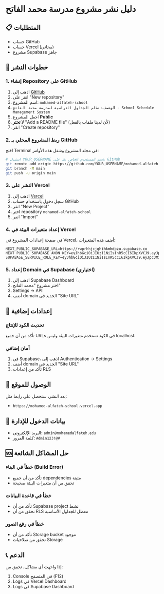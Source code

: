 # دليل نشر مشروع مدرسة محمد الفاتح

## 📋 المتطلبات
- حساب GitHub
- حساب Vercel (مجاني)
- مشروع Supabase جاهز

## 🚀 خطوات النشر

### 1. إنشاء Repository على GitHub

1. اذهب إلى [GitHub](https://github.com)
2. انقر على "New repository"
3. اسم المشروع: `mohamed-alfateh-school`
4. الوصف: `نظام الجداول الدراسية لمدرسة محمد الفاتح - School Schedule Management System`
5. اجعل المشروع **Public**
6. **لا تختر** "Add a README file" (لأن لدينا ملفات بالفعل)
7. انقر "Create repository"

### 2. ربط المشروع المحلي بـ GitHub

افتح Terminal في مجلد المشروع وشغل هذه الأوامر:

```bash
# استبدل YOUR_USERNAME باسم المستخدم الخاص بك على GitHub
git remote add origin https://github.com/YOUR_USERNAME/mohamed-alfateh-school.git
git branch -M main
git push -u origin main
```

### 3. النشر على Vercel

1. اذهب إلى [Vercel](https://vercel.com)
2. سجل دخول باستخدام حساب GitHub
3. انقر "New Project"
4. اختر repository `mohamed-alfateh-school`
5. انقر "Import"

### 4. إعداد متغيرات البيئة في Vercel

في صفحة إعدادات المشروع في Vercel، أضف هذه المتغيرات:

```
NEXT_PUBLIC_SUPABASE_URL=https://rwprhhjcjqhihkmhdpzu.supabase.co
NEXT_PUBLIC_SUPABASE_ANON_KEY=eyJhbGciOiJIUzI1NiIsInR5cCI6IkpXVCJ9.eyJpc3MiOiJzdXBhYmFzZSIsInJlZiI6InJ3cHJoaGpjanFoaWhrbWhkcHp1Iiwicm9sZSI6ImFub24iLCJpYXQiOjE3NTgyMzYwOTQsImV4cCI6MjA3MzgxMjA5NH0.L_3j6IAUeciIUh3nietf1iNm1siulu_BSAC3ZD2AlXo
SUPABASE_SERVICE_ROLE_KEY=eyJhbGciOiJIUzI1NiIsInR5cCI6IkpXVCJ9.eyJpc3MiOiJzdXBhYmFzZSIsInJlZiI6InJ3cHJoaGpjanFoaWhrbWhkcHp1Iiwicm9sZSI6InNlcnZpY2Vfcm9sZSIsImlhdCI6MTc1ODIzNjA5NCwiZXhwIjoyMDczODEyMDk0fQ.qV9adCsIbZw3ZbJioRhe81PynwV1Q0mGiD6_51ZAjG0
```

### 5. إعداد Domain في Supabase (اختياري)

1. اذهب إلى Supabase Dashboard
2. اختر مشروع "محمد الفاتح"
3. Settings → API
4. أضف domain الجديد في "Site URL"

## 🔧 إعدادات إضافية

### تحديث الكود للإنتاج

تأكد من أن جميع URLs في الكود تستخدم متغيرات البيئة وليس localhost.

### أمان إضافي

1. في Supabase، اذهب إلى Authentication → Settings
2. أضف domain الجديد في "Site URL"
3. تأكد من إعدادات RLS

## 📱 الوصول للموقع

بعد النشر، ستحصل على رابط مثل:
- `https://mohamed-alfateh-school.vercel.app`

## 🔐 بيانات الدخول للإدارة

- البريد الإلكتروني: `admin@mohamedalfateh.edu`
- كلمة المرور: `Admin123!@#`

## 🆘 حل المشاكل الشائعة

### خطأ في البناء (Build Error)
- تأكد من أن جميع dependencies مثبتة
- تحقق من أن متغيرات البيئة صحيحة

### خطأ في قاعدة البيانات
- تأكد من أن Supabase project نشط
- تحقق من أن RLS معطل للجداول الأساسية

### خطأ في رفع الصور
- تأكد من أن Storage bucket موجود
- تحقق من صلاحيات Storage

## 📞 الدعم

إذا واجهت أي مشاكل، تحقق من:
1. Console في المتصفح (F12)
2. Logs في Vercel Dashboard
3. Logs في Supabase Dashboard
